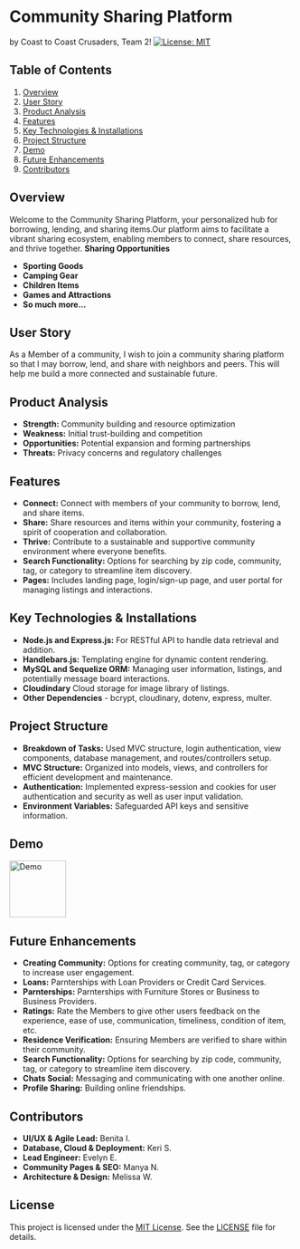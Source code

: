 # Community Sharing Platform
by  Coast to Coast Crusaders, Team 2!
[![License: MIT](https://img.shields.io/badge/License-MIT-yellow.svg)](https://opensource.org/licenses/MIT)

## Table of Contents
1. [Overview](#overview)
2. [User Story](#user-story)
3. [Product Analysis](#product-analysis)
4. [Features](#features)
5. [Key Technologies & Installations](#key-technologies--installations)
6. [Project Structure](#project-structure)
7. [Demo](#demo)
8. [Future Enhancements](#future-enhancements)
9. [Contributors](#contributors)

## Overview
Welcome to the Community Sharing Platform, your personalized hub for borrowing, lending, and sharing items.Our platform aims to facilitate a vibrant sharing ecosystem, enabling members to connect, share resources, and thrive together.
**Sharing Opportunities** 
- **Sporting Goods**
- **Camping Gear**
- **Children Items**
- **Games and Attractions**
- **So much more...**

## User Story
As a Member of a community, I wish to join a community sharing platform so that I may borrow, lend, and share with neighbors and peers. This will help me build a more connected and sustainable future.

## Product Analysis 
- **Strength:** Community building and resource optimization
- **Weakness:** Initial trust-building and competition
- **Opportunities:** Potential expansion and forming partnerships
- **Threats:** Privacy concerns and regulatory challenges

## Features
- **Connect:** Connect with members of your community to borrow, lend, and share items.
- **Share:** Share resources and items within your community, fostering a spirit of cooperation and collaboration.
- **Thrive:** Contribute to a sustainable and supportive community environment where everyone benefits.
- **Search Functionality:** Options for searching by zip code, community, tag, or category to streamline item discovery.
- **Pages:** Includes landing page, login/sign-up page, and user portal for managing listings and interactions.


## Key Technologies & Installations
- **Node.js and Express.js:** For RESTful API to handle data retrieval and addition.
- **Handlebars.js:** Templating engine for dynamic content rendering.
- **MySQL and Sequelize ORM:** Managing user information, listings, and potentially message board interactions.
- **Cloudindary** Cloud storage for image library of listings. 
- **Other Dependencies** - bcrypt, cloudinary, dotenv, express, multer. 

## Project Structure
- **Breakdown of Tasks:** Used MVC structure, login authentication, view components, database management, and routes/controllers setup.
- **MVC Structure:** Organized into models, views, and controllers for efficient development and maintenance.
- **Authentication:** Implemented express-session and cookies for user authentication and security as well as user input validation.
- **Environment Variables:** Safeguarded API keys and sensitive information.

## Demo
<p align="left">
  <img src="https://github.com/kerilsen/share-sphere/blob/hotfix/readme-updates/public/images/ShareSphere-Demo.tiniest.gif" alt="Demo" width="100">
</p>


## Future Enhancements
- **Creating Community:** Options for creating community, tag, or category to increase user engagement.
- **Loans:** Parnterships with Loan Providers or Credit Card Services.
- **Parnterships:** Parnterships with Furniture Stores or Business to Business Providers.
- **Ratings:** Rate the Members to give other users feedback on the experience, ease of use, communication, timeliness, condition of item, etc.
- **Residence Verification:** Ensuring Members are verified to share within their community.
- **Search Functionality:** Options for searching by zip code, community, tag, or category to streamline item discovery.
- **Chats Social:** Messaging and communicating with one another online.
- **Profile Sharing:** Building online friendships.

## Contributors 
- **UI/UX & Agile Lead:** Benita I.
- **Database, Cloud & Deployment:**  Keri S.
- **Lead Engineer:** Evelyn E.
- **Community Pages & SEO:** Manya N.
- **Architecture & Design:** Melissa W.


## License
This project is licensed under the [MIT License](https://opensource.org/licenses/MIT). See the [LICENSE](LICENSE) file for details.
